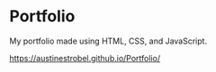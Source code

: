 # Portfolio
My portfolio made using HTML, CSS, and JavaScript.

https://austinestrobel.github.io/Portfolio/

